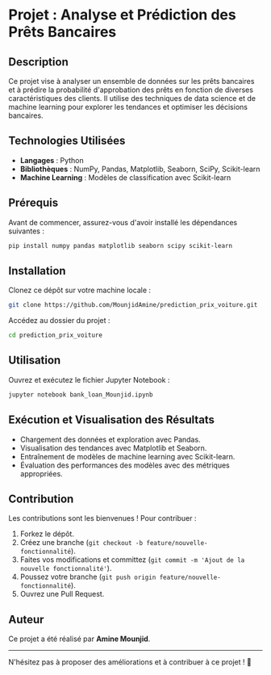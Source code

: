 # Projet : Analyse et Prédiction des Prêts Bancaires

## Description

Ce projet vise à analyser un ensemble de données sur les prêts bancaires et à prédire la probabilité d'approbation des prêts en fonction de diverses caractéristiques des clients. Il utilise des techniques de data science et de machine learning pour explorer les tendances et optimiser les décisions bancaires.

## Technologies Utilisées

- **Langages** : Python
- **Bibliothèques** : NumPy, Pandas, Matplotlib, Seaborn, SciPy, Scikit-learn
- **Machine Learning** : Modèles de classification avec Scikit-learn

## Prérequis

Avant de commencer, assurez-vous d'avoir installé les dépendances suivantes :

```bash
pip install numpy pandas matplotlib seaborn scipy scikit-learn
```

## Installation

Clonez ce dépôt sur votre machine locale :

```bash
git clone https://github.com/MounjidAmine/prediction_prix_voiture.git
```

Accédez au dossier du projet :

```bash
cd prediction_prix_voiture
```

## Utilisation

Ouvrez et exécutez le fichier Jupyter Notebook :

```bash
jupyter notebook bank_loan_Mounjid.ipynb
```

## Exécution et Visualisation des Résultats

- Chargement des données et exploration avec Pandas.
- Visualisation des tendances avec Matplotlib et Seaborn.
- Entraînement de modèles de machine learning avec Scikit-learn.
- Évaluation des performances des modèles avec des métriques appropriées.

## Contribution

Les contributions sont les bienvenues ! Pour contribuer :

1. Forkez le dépôt.
2. Créez une branche (`git checkout -b feature/nouvelle-fonctionnalité`).
3. Faites vos modifications et committez (`git commit -m 'Ajout de la nouvelle fonctionnalité'`).
4. Poussez votre branche (`git push origin feature/nouvelle-fonctionnalité`).
5. Ouvrez une Pull Request.


## Auteur

Ce projet a été réalisé par **Amine Mounjid**.

---

N'hésitez pas à proposer des améliorations et à contribuer à ce projet ! 🚀
